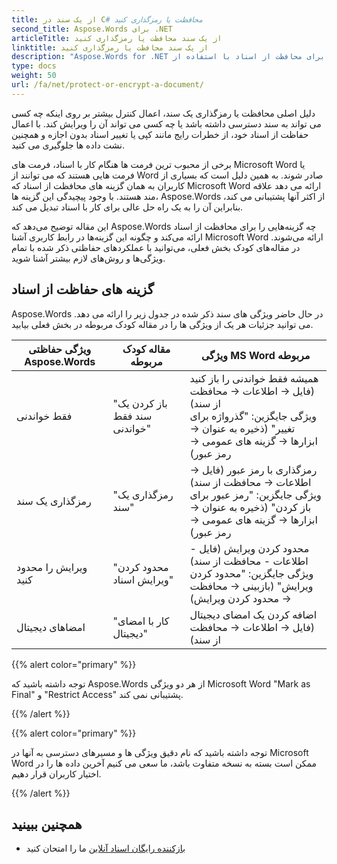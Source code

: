 ```yaml
---
title: از یک سند در C# محافظت یا رمزگذاری کنید
second_title: Aspose.Words برای .NET
articleTitle: از یک سند محافظت یا رمزگذاری کنید
linktitle: از یک سند محافظت یا رمزگذاری کنید
description: "Aspose.Words for .NET برای محافظت از اسناد با استفاده از C#، فقط خواندنی، رمزگذاری یک سند، محدود کردن ویرایش و امضای دیجیتال را فراهم می‌کند. Aspose.Words از اکثر گزینه های حفاظتی Word پشتیبانی می کند."
type: docs
weight: 50
url: /fa/net/protect-or-encrypt-a-document/
---
```


دلیل اصلی محافظت یا رمزگذاری یک سند، اعمال کنترل بیشتر بر روی اینکه چه کسی می تواند به سند دسترسی داشته باشد یا چه کسی می تواند آن را ویرایش کند. با اعمال حفاظت از اسناد خود، از خطرات رایج مانند کپی یا تغییر اسناد بدون اجازه و همچنین نشت داده ها جلوگیری می کنید.

برخی از محبوب ترین فرمت ها هنگام کار با اسناد، فرمت های Microsoft Word یا فرمت هایی هستند که می توانند از Word صادر شوند. به همین دلیل است که بسیاری از کاربران به همان گزینه های محافظت از اسناد که Microsoft Word ارائه می دهد علاقه مند هستند. با وجود پیچیدگی این گزینه ها، Aspose.Words از اکثر آنها پشتیبانی می کند، بنابراین آن را به یک راه حل عالی برای کار با اسناد تبدیل می کند.

این مقاله توضیح می‌دهد که Aspose.Words چه گزینه‌هایی را برای محافظت از اسناد ارائه می‌کند و چگونه این گزینه‌ها در رابط کاربری آشنا Microsoft Word ارائه می‌شوند. در مقاله‌های کودک بخش فعلی، می‌توانید با عملکردهای حفاظتی ذکر شده با تمام ویژگی‌ها و روش‌های لازم بیشتر آشنا شوید.

## گزینه های حفاظت از اسناد

Aspose.Words در حال حاضر ویژگی های سند ذکر شده در جدول زیر را ارائه می دهد. می توانید جزئیات هر یک از ویژگی ها را در مقاله کودک مربوطه در بخش فعلی بیابید.

|  ویژگی حفاظتی Aspose.Words |  مقاله کودک مربوطه |  ویژگی MS Word مربوطه |
|  -------------------------------  |  ------------------------------  |  ------------------------------------------------------------  |
|  فقط خواندنی |  "باز کردن یک سند فقط خواندنی" |  همیشه فقط خواندنی را باز کنید (فایل → اطلاعات → محافظت از سند)<br /> ویژگی جایگزین: "گذرواژه برای تغییر" (ذخیره به عنوان → ابزارها → گزینه های عمومی → رمز عبور) |
|  رمزگذاری یک سند |  "رمزگذاری یک سند" |  رمزگذاری با رمز عبور (فایل → اطلاعات → محافظت از سند)<br /> ویژگی جایگزین: "رمز عبور برای باز کردن" (ذخیره به عنوان → ابزارها → گزینه های عمومی → رمز عبور) |
|  ویرایش را محدود کنید |  "محدود کردن ویرایش اسناد" |  محدود کردن ویرایش (فایل - اطلاعات - محافظت از سند)<br /> ویژگی جایگزین: "محدود کردن ویرایش" (بازبینی → محافظت → محدود کردن ویرایش) |
|  امضاهای دیجیتال |  "کار با امضای دیجیتال" |  اضافه کردن یک امضای دیجیتال (فایل → اطلاعات → محافظت از سند) |

{{% alert color="primary" %}}

توجه داشته باشید که Aspose.Words از هر دو ویژگی Microsoft Word "Mark as Final" و "Restrict Access" پشتیبانی نمی کند.

{{% /alert %}}

{{% alert color="primary" %}}

توجه داشته باشید که نام دقیق ویژگی ها و مسیرهای دسترسی به آنها در Microsoft Word ممکن است بسته به نسخه متفاوت باشد، ما سعی می کنیم آخرین داده ها را در اختیار کاربران قرار دهیم.

{{% /alert %}}

## همچنین ببینید

* [بازکننده رایگان اسناد آنلاین](https://products.aspose.app/words/unlock) ما را امتحان کنید
